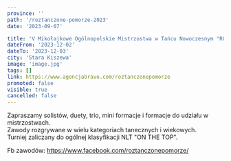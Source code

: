 ```yaml
---
province: ''
path: '/roztanczone-pomorze-2023'
date: '2023-09-07'

title: 'V Mikołajkowe Ogólnopolskie Mistrzostwa w Tańcu Nowoczesnym "ROZTAŃCZONE POMORZE"'
dateFrom: '2023-12-02'
dateTo: '2023-12-03'
city: 'Stara Kiszewa'
image: 'image.jpg'
tags: []
link: https://www.agencjabravo.com/roztanczonepomorze
promoted: false
visible: true
cancelled: false
---
```

Zapraszamy solistów, duety, trio, mini formacje i formacje do udziału w mistrzostwach. \
Zawody rozgrywane w wielu kategoriach tanecznych i wiekowych. \
Turniej zaliczany do ogólnej klasyfikacji NLT "ON THE TOP".

Fb zawodów: https://www.facebook.com/roztanczonepomorze/

